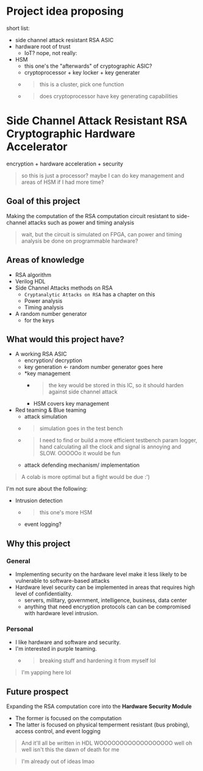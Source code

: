 # Project idea proposing

short list:
- side channel attack resistant RSA ASIC
- hardware root of trust
	- IoT?
nope, not really:
- HSM
	- this one's the "afterwards" of cryptographic ASIC?
	- cryptoprocessor + key locker + key generater
	- > this is a cluster, pick one function
	- > does cryptoprocessor have key generating capabilities
	
	
# Side Channel Attack Resistant RSA Cryptographic Hardware Accelerator

encryption + hardware acceleration + security

> so this is just a processor?
> maybe I can do key management and areas of HSM if I had more time?

## Goal of this project

Making the computation of the RSA computation circuit resistant to side-channel attacks such as power and timing analysis

> wait, but the circuit is simulated on FPGA, can power and timing analysis be done on programmable hardware?

## Areas of knowledge
- RSA algorithm
- Verilog HDL
- Side Channel Attacks methods on RSA
	- `Cryptanalytic Attacks on RSA` has a chapter on this 
	- Power analysis
	- Timing analysis
- A random number generator
	- for the keys

## What would this project have?
- A working RSA ASIC
	- encryption/ decryption
	- key generation <- random number generator goes here
	- *key management
		- > the key would be stored in this IC, so it should harden against side channel attack
		- HSM covers key management
- Red teaming & Blue teaming
	- attack simulation
	- > simulation goes in the test bench
	- > I need to find or build a more efficient testbench param logger, hand calculating all the clock and signal is annoying and SLOW. OOOOOo it would be fun
	- attack defending mechanism/ implementation
	
> A colab is more optimal but a fight would be due :')

I'm not sure about the following:
- Intrusion detection
	- > this one's more HSM
	- event logging?
	
## Why this project

### General
- Implementing security on the hardware level make it less likely to be vulnerable to software-based attacks
- Hardware level security can be implemented in areas that requires high level of confidentiality.
	- servers, military, government, intelligence, business, data center
	- anything that need encryption protocols can can be compromised with hardware level intrusion.

### Personal
- I like hardware and software and security.
- I'm interested in purple teaming.
	- > breaking stuff and hardening it from myself lol

> I'm yapping here lol

## Future prospect

Expanding the RSA computation core into the **Hardware Security Module**

- The former is focused on the computation
- The latter is focused on physical temperment resistant (bus probing), access control, and event logging

> And it'll all be written in HDL WOOOOOOOOOOOOOOOOOO
> well oh well isn't this the dawn of death for me

> I'm already out of ideas lmao

